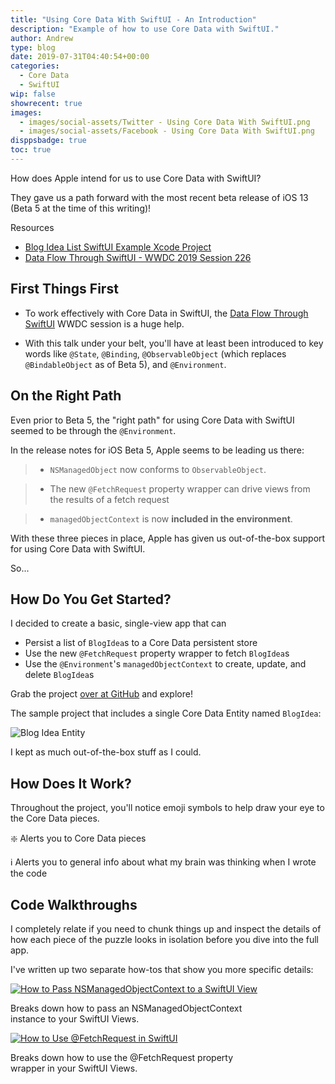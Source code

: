 ```yaml
---
title: "Using Core Data With SwiftUI - An Introduction"
description: "Example of how to use Core Data with SwiftUI."
author: Andrew
type: blog
date: 2019-07-31T04:40:54+00:00
categories:
  - Core Data
  - SwiftUI
wip: false
showrecent: true
images:
  - images/social-assets/Twitter - Using Core Data With SwiftUI.png
  - images/social-assets/Facebook - Using Core Data With SwiftUI.png
disppsbadge: true
toc: true
---
```


How does Apple intend for us to use Core Data with SwiftUI?

They gave us a path forward with the most recent beta release of iOS 13 (Beta 5 at the time of this writing)!

<a name="resources" class="jump-target"></a>
<div class="resources">
<div class="resources-header">
Resources
</div>
<ul class="resources-content">
<li>
<i class="fas fa-file-code"></i> <a href="https://github.com/andrewcbancroft/BlogIdeaList-SwiftUI"> Blog Idea List SwiftUI Example Xcode Project</a>
</li>
<li>
<i class="fas fa-link"></i> <a href="https://developer.apple.com/videos/play/wwdc2019/226/" rel="nofollow">Data Flow Through SwiftUI - WWDC 2019 Session 226</a>
</li>
</ul>
</div>

## First Things First

* To work effectively with Core Data in SwiftUI, the [Data Flow Through SwiftUI](https://developer.apple.com/videos/play/wwdc2019/226/) WWDC session is a huge help.

* With this talk under your belt, you'll have at least been introduced to key words like `@State`, `@Binding`, `@ObservableObject` (which replaces `@BindableObject` as of Beta 5), and `@Environment`.

## On the Right Path
Even prior to Beta 5, the "right path" for using Core Data with SwiftUI seemed to be through the `@Environment`.

In the release notes for iOS Beta 5, Apple seems to be leading us there:

> * `NSManagedObject` now conforms to `ObservableObject`. 

> * The new `@FetchRequest` property wrapper can drive views from the results of a fetch request

> * `managedObjectContext` is now **included in the environment**.

With these three pieces in place, Apple has given us out-of-the-box support for using Core Data with SwiftUI.

So...

## How Do You Get Started?

I decided to create a basic, single-view app that can

* Persist a list of `BlogIdea`s to a Core Data persistent store
* Use the new `@FetchRequest` property wrapper to fetch `BlogIdea`s
* Use the `@Environment`'s `managedObjectContext` to create, update, and delete `BlogIdea`s

Grab the project [over at GitHub](https://github.com/andrewcbancroft/BlogIdeaList-SwiftUI) and explore!

The sample project that includes a single Core Data Entity named `BlogIdea`:

![Blog Idea Entity](/blog/ios-development/data-persistence/using-core-data-with-swiftui-introduction/blog-idea-entity.png)

I kept as much out-of-the-box stuff as I could.

## How Does It Work?
Throughout the project, you'll notice emoji symbols to help draw your eye to the Core Data pieces.

❇️ Alerts you to Core Data pieces

ℹ️ Alerts you to general info about what my brain was thinking when I wrote the code

## Code Walkthroughs
I completely relate if you need to chunk things up and inspect the details of how each piece of the puzzle looks in isolation before you dive into the full app.

I've written up two separate how-tos that show you more specific details:

<div class="row align-items-center">
<div class="col">
<div class="card" style="width: 25rem;">
  <a href="/blog/ios-development/data-persistence/passing-nsmanagedobjectcontext-to-swiftui-view/"><img src="/images/social-assets/Twitter - How to Pass NSManagedObjectContext to a SwiftUI View.png" class="card-img-top" alt="How to Pass NSManagedObjectContext to a SwiftUI View"></a>
  <div class="card-body">
    <p class="card-text">Breaks down how to pass an NSManagedObjectContext instance to your SwiftUI Views.</p>
  </div>
</div>
</div>
<div class="col">
<div class="card" style="width: 25rem;">
  <a href="/blog/ios-development/data-persistence/how-to-use-fetchrequest-swiftui/"><img src="/images/social-assets/Twitter - How to Use @FetchRequest in SwiftUI.png" class="card-img-top" alt="How to Use @FetchRequest in SwiftUI"></a>
  <div class="card-body">
    <p class="card-text">Breaks down how to use the @FetchRequest property wrapper in your SwiftUI Views.</p>
  </div>
</div>
</div>
</div>


